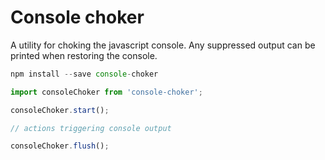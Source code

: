 Console choker
==============

A utility for choking the javascript console. Any suppressed output can be printed when restoring the console.

```js
npm install --save console-choker
```

```js
import consoleChoker from 'console-choker';

consoleChoker.start();

// actions triggering console output

consoleChoker.flush();
```